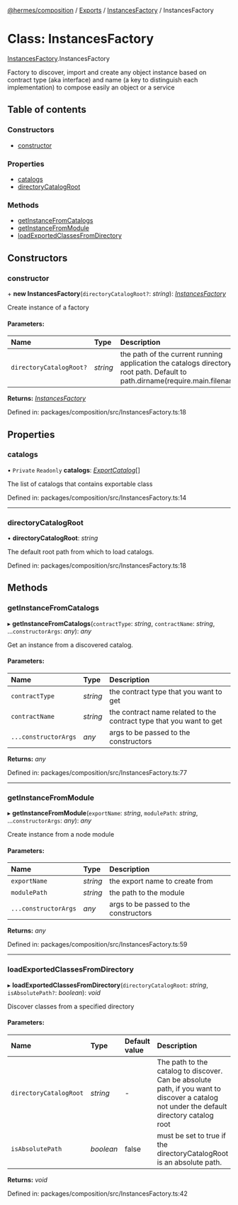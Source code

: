 [@hermes/composition](../README.md) / [Exports](../modules.md) / [InstancesFactory](../modules/instancesfactory.md) / InstancesFactory

# Class: InstancesFactory

[InstancesFactory](../modules/instancesfactory.md).InstancesFactory

Factory to discover, import and create any object instance based on contract type (aka interface) and name (a key to distinguish
each implementation) to compose easily an object or a service

## Table of contents

### Constructors

- [constructor](instancesfactory.instancesfactory-1.md#constructor)

### Properties

- [catalogs](instancesfactory.instancesfactory-1.md#catalogs)
- [directoryCatalogRoot](instancesfactory.instancesfactory-1.md#directorycatalogroot)

### Methods

- [getInstanceFromCatalogs](instancesfactory.instancesfactory-1.md#getinstancefromcatalogs)
- [getInstanceFromModule](instancesfactory.instancesfactory-1.md#getinstancefrommodule)
- [loadExportedClassesFromDirectory](instancesfactory.instancesfactory-1.md#loadexportedclassesfromdirectory)

## Constructors

### constructor

\+ **new InstancesFactory**(`directoryCatalogRoot?`: *string*): [*InstancesFactory*](instancesfactory.instancesfactory-1.md)

Create instance of a factory

#### Parameters:

Name | Type | Description |
:------ | :------ | :------ |
`directoryCatalogRoot?` | *string* | the path of the current running application the catalogs directory root path. Default to path.dirname(require.main.filename)    |

**Returns:** [*InstancesFactory*](instancesfactory.instancesfactory-1.md)

Defined in: packages/composition/src/InstancesFactory.ts:18

## Properties

### catalogs

• `Private` `Readonly` **catalogs**: [*ExportCatalog*](exportcatalog.exportcatalog-1.md)[]

The list of catalogs that contains exportable class

Defined in: packages/composition/src/InstancesFactory.ts:14

___

### directoryCatalogRoot

• **directoryCatalogRoot**: *string*

The default root path from which to load catalogs.

Defined in: packages/composition/src/InstancesFactory.ts:18

## Methods

### getInstanceFromCatalogs

▸ **getInstanceFromCatalogs**(`contractType`: *string*, `contractName`: *string*, ...`constructorArgs`: *any*): *any*

Get an instance from a discovered catalog.

#### Parameters:

Name | Type | Description |
:------ | :------ | :------ |
`contractType` | *string* | the contract type that you want to get   |
`contractName` | *string* | the contract name related to the contract type that you want to get   |
`...constructorArgs` | *any* | args to be passed to the constructors    |

**Returns:** *any*

Defined in: packages/composition/src/InstancesFactory.ts:77

___

### getInstanceFromModule

▸ **getInstanceFromModule**(`exportName`: *string*, `modulePath`: *string*, ...`constructorArgs`: *any*): *any*

Create instance from a node module

#### Parameters:

Name | Type | Description |
:------ | :------ | :------ |
`exportName` | *string* | the export name to create from   |
`modulePath` | *string* | the path to the module   |
`...constructorArgs` | *any* | args to be passed to the constructors    |

**Returns:** *any*

Defined in: packages/composition/src/InstancesFactory.ts:59

___

### loadExportedClassesFromDirectory

▸ **loadExportedClassesFromDirectory**(`directoryCatalogRoot`: *string*, `isAbsolutePath?`: *boolean*): *void*

Discover classes from a specified directory

#### Parameters:

Name | Type | Default value | Description |
:------ | :------ | :------ | :------ |
`directoryCatalogRoot` | *string* | - | The path to the catalog to discover. Can be absolute path, if you want to discover a catalog not under the default directory catalog root   |
`isAbsolutePath` | *boolean* | false | must be set to true if the directoryCatalogRoot is an absolute path.    |

**Returns:** *void*

Defined in: packages/composition/src/InstancesFactory.ts:42
